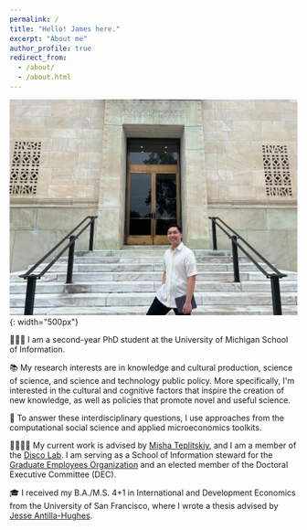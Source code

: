 ```yaml
---
permalink: /
title: "Hello! James here."
excerpt: "About me"
author_profile: true
redirect_from: 
  - /about/
  - /about.html
---
```


![James at NAS attending Metascience Conference 2023](/images/JMZDatNAS.jpg){: width="500px"}

👨🏻‍💻 I am a second-year PhD student at the University of Michigan School of Information. 

📚 My research interests are in knowledge and cultural production, science of science, and science and technology public policy. More specifically, I'm interested in the cultural and cognitive factors that inspire the creation of new knowledge, as well as policies that promote novel and useful science. 

🔬 To answer these interdisciplinary questions, I use approaches from the computational social science and applied microeconomics toolkits.

🫱🏽‍🫲🏼 My current work is advised by [Misha Teplitskiy](https://sites.google.com/view/teplitskiy), and I am a member of the [Disco Lab](https://www.discolab.org/). I am serving as a School of Information steward for the [Graduate Employees Organization](https://www.geo3550.org/) and an elected member of the Doctoral Executive Committee (DEC). 

🎓 I received my B.A./M.S. 4+1 in International and Development Economics from the University of San Francisco, where I wrote a thesis advised by [Jesse Antilla-Hughes](https://sites.google.com/site/jesseanttilahughes/).
